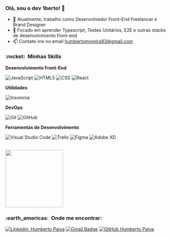 ### Olá, sou o dev 1berto! 👋

- 🔭 Atualmente, trabalho como Desenvolvedor Front-End Freelancer e Brand Designer
- 🌱 Focado em aprender Typescript, Testes Unitários, E2E e outras stacks de desenvolvimento front-end
- 📫 Contate-me no email humbertomoreira93@gmail.com

<h3> :rocket: &nbsp;Minhas Skills </h3>

**Desenvolvimento Front-End**

  ![JavaScript](https://img.shields.io/badge/-JavaScript-333333?style=flat&logo=javascript)
  ![HTML5](https://img.shields.io/badge/-HTML5-333333?style=flat&logo=HTML5)
  ![CSS](https://img.shields.io/badge/-CSS-333333?style=flat&logo=CSS3&logoColor=1572B6)
  ![React](https://img.shields.io/badge/-React-333333?style=flat&logo=react)


**Utilidades**

  ![Insomnia](https://img.shields.io/badge/-Insomnia-333333?style=flat&logo=insomnia)
  

**DevOps**

  ![Git](https://img.shields.io/badge/-Git-333333?style=flat&logo=git)
  ![GitHub](https://img.shields.io/badge/-GitHub-333333?style=flat&logo=github)
  

**Ferramentas de Desenvolvimento**

  ![Visual Studio Code](https://img.shields.io/badge/-Visual%20Studio%20Code-333333?style=flat&logo=visual-studio-code&logoColor=007ACC)
  ![Trello](https://img.shields.io/badge/-Trello-333333?style=flat&logo=trello&logoColor=007ACC)
  ![Figma](https://img.shields.io/badge/-Figma-333333?style=flat&logo=figma&logoColor=007ACC)
  ![Adobe XD](https://img.shields.io/badge/-Adobe%20XD-333333?style=flat&logo=adobe-xd&logoColor=007ACC)

<br/>

<a href="https://github.com/humbertopaiva">
  <img height="180em" src="https://github-readme-stats.vercel.app/api?username=humbertopaiva&theme=dracula&show_icons=true" />
</a>

<br/>

<h3> :earth_americas: &nbsp;Onde me encontrar: </h3> 

[![Linkedin: Humberto Paiva](https://img.shields.io/badge/-Humberto-blue?style=flat-square&logo=Linkedin&logoColor=white&link=https://www.linkedin.com/in/des-humbertopaiva/)](https://www.linkedin.com/in/des-humbertopaiva/)
[![Gmail Badge](https://img.shields.io/badge/-humbertomoreira93@gmail.com-006bed?style=flat-square&logo=Gmail&logoColor=white&link=mailto:humbertomoreira93@gmail.com)](mailto:humbertomoreira93@gmail.com)
[![GitHub Humberto Paiva]( https://img.shields.io/github/followers/humbertopaiva?label=follow&style=social)](https://github.com/humbertopaiva)




